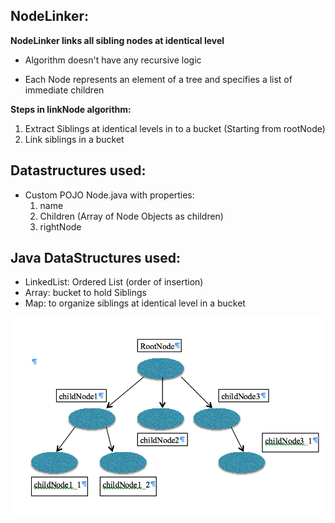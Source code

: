 ## NodeLinker:

**NodeLinker links all sibling nodes at identical level**

- Algorithm doesn't have any recursive logic

- Each Node represents an element of a tree and specifies a list of immediate children

**Steps in linkNode algorithm:**

1. Extract Siblings at identical levels in to a bucket (Starting from rootNode)
2. Link siblings in a bucket

## **Datastructures used:**

- Custom POJO Node.java with properties:
     1. name
     2. Children (Array of Node Objects as children)
     3. rightNode

## **Java DataStructures used:**
- LinkedList: Ordered List (order of insertion)
- Array: bucket to hold Siblings
- Map: to organize siblings at identical level in a bucket


![alt text](https://raw.githubusercontent.com/kanthgithub/nodelinker/master/Tree.png)

